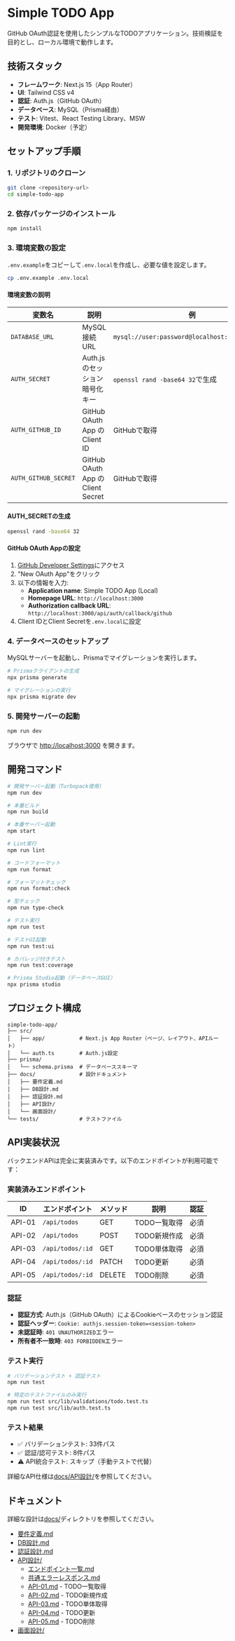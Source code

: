 # Simple TODO App

GitHub OAuth認証を使用したシンプルなTODOアプリケーション。技術検証を目的とし、ローカル環境で動作します。

## 技術スタック

- **フレームワーク**: Next.js 15（App Router）
- **UI**: Tailwind CSS v4
- **認証**: Auth.js（GitHub OAuth）
- **データベース**: MySQL（Prisma経由）
- **テスト**: Vitest、React Testing Library、MSW
- **開発環境**: Docker（予定）

## セットアップ手順

### 1. リポジトリのクローン

```bash
git clone <repository-url>
cd simple-todo-app
```

### 2. 依存パッケージのインストール

```bash
npm install
```

### 3. 環境変数の設定

`.env.example`をコピーして`.env.local`を作成し、必要な値を設定します。

```bash
cp .env.example .env.local
```

#### 環境変数の説明

| 変数名               | 説明                             | 例                                             |
| -------------------- | -------------------------------- | ---------------------------------------------- |
| `DATABASE_URL`       | MySQL接続URL                     | `mysql://user:password@localhost:3306/todo_db` |
| `AUTH_SECRET`        | Auth.jsのセッション暗号化キー    | `openssl rand -base64 32`で生成                |
| `AUTH_GITHUB_ID`     | GitHub OAuth App のClient ID     | GitHubで取得                                   |
| `AUTH_GITHUB_SECRET` | GitHub OAuth App のClient Secret | GitHubで取得                                   |

#### AUTH_SECRETの生成

```bash
openssl rand -base64 32
```

#### GitHub OAuth Appの設定

1. [GitHub Developer Settings](https://github.com/settings/developers)にアクセス
2. "New OAuth App"をクリック
3. 以下の情報を入力:
   - **Application name**: Simple TODO App (Local)
   - **Homepage URL**: `http://localhost:3000`
   - **Authorization callback URL**: `http://localhost:3000/api/auth/callback/github`
4. Client IDとClient Secretを`.env.local`に設定

### 4. データベースのセットアップ

MySQLサーバーを起動し、Prismaでマイグレーションを実行します。

```bash
# Prismaクライアントの生成
npx prisma generate

# マイグレーションの実行
npx prisma migrate dev
```

### 5. 開発サーバーの起動

```bash
npm run dev
```

ブラウザで [http://localhost:3000](http://localhost:3000) を開きます。

## 開発コマンド

```bash
# 開発サーバー起動（Turbopack使用）
npm run dev

# 本番ビルド
npm run build

# 本番サーバー起動
npm start

# Lint実行
npm run lint

# コードフォーマット
npm run format

# フォーマットチェック
npm run format:check

# 型チェック
npm run type-check

# テスト実行
npm run test

# テストUI起動
npm run test:ui

# カバレッジ付きテスト
npm run test:coverage

# Prisma Studio起動（データベースGUI）
npx prisma studio
```

## プロジェクト構成

```
simple-todo-app/
├── src/
│   ├── app/           # Next.js App Router（ページ、レイアウト、APIルート）
│   └── auth.ts        # Auth.js設定
├── prisma/
│   └── schema.prisma  # データベーススキーマ
├── docs/              # 設計ドキュメント
│   ├── 要件定義.md
│   ├── DB設計.md
│   ├── 認証設計.md
│   ├── API設計/
│   └── 画面設計/
└── tests/             # テストファイル
```

## API実装状況

バックエンドAPIは完全に実装済みです。以下のエンドポイントが利用可能です：

### 実装済みエンドポイント

| ID     | エンドポイント   | メソッド | 説明         | 認証 |
| ------ | ---------------- | -------- | ------------ | ---- |
| API-01 | `/api/todos`     | GET      | TODO一覧取得 | 必須 |
| API-02 | `/api/todos`     | POST     | TODO新規作成 | 必須 |
| API-03 | `/api/todos/:id` | GET      | TODO単体取得 | 必須 |
| API-04 | `/api/todos/:id` | PATCH    | TODO更新     | 必須 |
| API-05 | `/api/todos/:id` | DELETE   | TODO削除     | 必須 |

### 認証

- **認証方式**: Auth.js（GitHub OAuth）によるCookieベースのセッション認証
- **認証ヘッダー**: `Cookie: authjs.session-token=<session-token>`
- **未認証時**: `401 UNAUTHORIZED`エラー
- **所有者不一致時**: `403 FORBIDDEN`エラー

### テスト実行

```bash
# バリデーションテスト + 認証テスト
npm run test

# 特定のテストファイルのみ実行
npm run test src/lib/validations/todo.test.ts
npm run test src/lib/auth.test.ts
```

### テスト結果

- ✅ バリデーションテスト: 33件パス
- ✅ 認証/認可テスト: 8件パス
- ⚠️ API統合テスト: スキップ（手動テストで代替）

詳細なAPI仕様は[docs/API設計/](docs/API設計/)を参照してください。

## ドキュメント

詳細な設計は[docs/](docs/)ディレクトリを参照してください。

- [要件定義.md](docs/要件定義.md)
- [DB設計.md](docs/DB設計.md)
- [認証設計.md](docs/認証設計.md)
- [API設計/](docs/API設計/)
  - [エンドポイント一覧.md](docs/API設計/エンドポイント一覧.md)
  - [共通エラーレスポンス.md](docs/API設計/共通エラーレスポンス.md)
  - [API-01.md](docs/API設計/API-01.md) - TODO一覧取得
  - [API-02.md](docs/API設計/API-02.md) - TODO新規作成
  - [API-03.md](docs/API設計/API-03.md) - TODO単体取得
  - [API-04.md](docs/API設計/API-04.md) - TODO更新
  - [API-05.md](docs/API設計/API-05.md) - TODO削除
- [画面設計/](docs/画面設計/)
